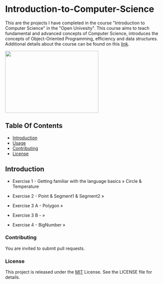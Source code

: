 # Introduction-to-Computer-Science
This are the projects I have completed in the course "Introduction to Computer Science" in the "Open Univesity". This course aims to teach fundamental and advanced concepts of Computer Science, introduces the concepts of Object-Oriented Programming, efficiency and data structures. Additional details about the course can be found on this [link](https://www-e.openu.ac.il/courses/20441.htm).

<img src="https://sites.google.com/site/cs4217jan2011team6/_/rsrc/1300357774275/tutorials/helloworld-tutorial/HelloWorldExample.jpg" width= "300" height= "200">

## Table Of Contents
- [Introduction](#introduction)
- [Usage](#usage)
- [Contributing](#contributing)
- [License](#license)


## Introduction
- Exercise 1 - Getting familiar with the language basics  » Circle & Temperature

- Exercise 2 - Point & Segment1 & Segment2 » 

- Exercise 3 A - Polygon » 

- Exercise 3 B -  »

- Exercise 4 - BigNumber » 

### Contributing
You are invited to submit pull requests.

### License
This project is released under the [MIT](https://choosealicense.com/licenses/mit/) License. See the LICENSE file for details.
